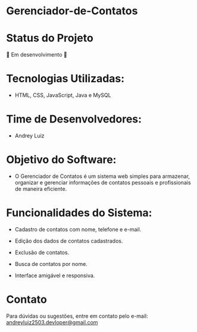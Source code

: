# Gerenciador-de-Contatos

# Status do Projeto

🚧 Em desenvolvimento 🚧

# Tecnologias Utilizadas:

- HTML, CSS, JavaScript, Java e MySQL

# Time de Desenvolvedores:

- Andrey Luiz

# Objetivo do Software:

- O Gerenciador de Contatos é um sistema web simples para armazenar, organizar e gerenciar informações de contatos pessoais e profissionais de maneira eficiente.

# Funcionalidades do Sistema:

- Cadastro de contatos com nome, telefone e e-mail.

- Edição dos dados de contatos cadastrados.

- Exclusão de contatos.

- Busca de contatos por nome.

- Interface amigável e responsiva.

# Contato

Para dúvidas ou sugestões, entre em contato pelo e-mail: andreyluiz2503.devloper@gmail.com
